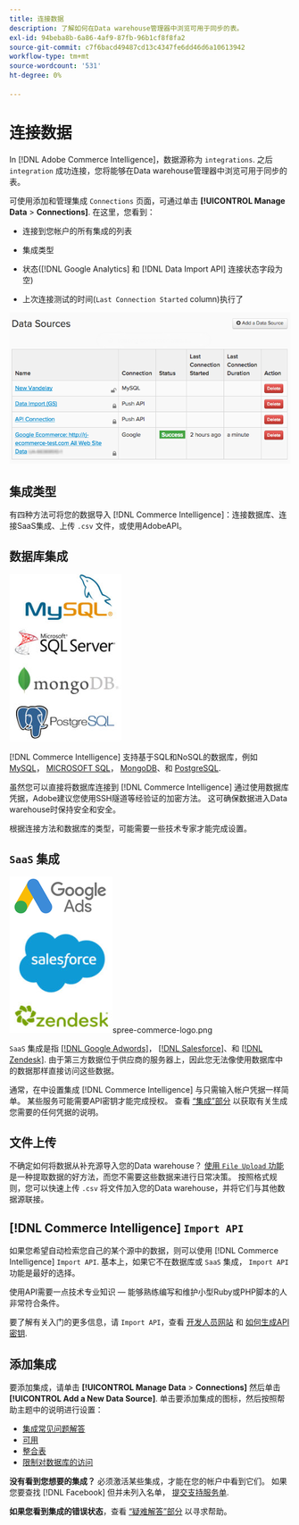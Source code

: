```yaml
---
title: 连接数据
description: 了解如何在Data warehouse管理器中浏览可用于同步的表。
exl-id: 94beba8b-6a86-4af9-87fb-96b1cf8f8fa2
source-git-commit: c7f6bacd49487cd13c4347fe6dd46d6a10613942
workflow-type: tm+mt
source-wordcount: '531'
ht-degree: 0%

---
```


# 连接数据

In [!DNL Adobe Commerce Intelligence]，数据源称为 `integrations`. 之后 `integration` 成功连接，您将能够在Data warehouse管理器中浏览可用于同步的表。

可使用添加和管理集成 `Connections` 页面，可通过单击 **[!UICONTROL Manage Data** > **Connections]**. 在这里，您看到：

* 连接到您帐户的所有集成的列表

* 集成类型

* 状态([!DNL Google Analytics] 和 [!DNL Data Import API] 连接状态字段为空)

* 上次连接测试的时间(`Last Connection Started` column)执行了

![Data\_Sources\_Table.png](../../../assets/Data_Sources_Table.png)

## 集成类型

有四种方法可将您的数据导入 [!DNL Commerce Intelligence]：连接数据库、连接SaaS集成、上传 `.csv` 文件，或使用AdobeAPI。

## 数据库集成

![Database\_icons.jpg](../../../assets/Database_icons.jpg)

[!DNL Commerce Intelligence] 支持基于SQL和NoSQL的数据库，例如 [MySQL](../../importing-data/integrations/mysql-via-ssh-tunnel.md)， [MICROSOFT SQL](../integrations/microsoft-sql-server.md)， [MongoDB](../integrations/mongodb-via-ssh-tunnel.md)、和 [PostgreSQL](../integrations/postgresql.md).

虽然您可以直接将数据库连接到 [!DNL Commerce Intelligence] 通过使用数据库凭据，Adobe建议您使用SSH隧道等经验证的加密方法。 这可确保数据进入Data warehouse时保持安全和安全。

根据连接方法和数据库的类型，可能需要一些技术专家才能完成设置。

## `SaaS` 集成

![](../../../assets/SaaS_icons.jpg)spree-commerce-logo.png

`SaaS` 集成是指 [[!DNL Google Adwords]](../integrations/google-adwords.md)， [[!DNL Salesforce]](../integrations/salesforce.md)、和 [[!DNL Zendesk]](../integrations/zendesk.md). 由于第三方数据位于供应商的服务器上，因此您无法像使用数据库中的数据那样直接访问这些数据。

通常，在中设置集成 [!DNL Commerce Intelligence] 与只需输入帐户凭据一样简单。 某些服务可能需要API密钥才能完成授权。 查看 [“集成”部分](../integrations/integrations.md) 以获取有关生成您需要的任何凭据的说明。

## 文件上传

不确定如何将数据从补充源导入您的Data warehouse？ [使用 `File Upload` 功能](../connecting-data/using-file-uploader.md) 是一种提取数据的好方法，而您不需要这些数据来进行日常决策。 按照格式规则，您可以快速上传 `.csv` 将文件加入您的Data warehouse，并将它们与其他数据源联接。

## [!DNL Commerce Intelligence] `Import API`

如果您希望自动检索您自己的某个源中的数据，则可以使用 [!DNL Commerce Intelligence] `Import API`. 基本上，如果它不在数据库或 `SaaS` 集成， `Import API` 功能是最好的选择。

使用API需要一点技术专业知识 — 能够熟练编写和维护小型Ruby或PHP脚本的人非常符合条件。

要了解有关入门的更多信息，请 `Import API`，查看 [开发人员网站](https://developer.adobe.com/commerce/services/reporting/) 和 [如何生成API密钥](https://developer.adobe.com/commerce/services/reporting/import-api/).

## 添加集成

要添加集成，请单击 **[!UICONTROL Manage Data** > **Connections]** 然后单击 **[!UICONTROL Add a New Data Source]**. 单击要添加集成的图标，然后按照帮助主题中的说明进行设置：

* [集成常见问题解答](https://support.magento.com/hc/en-us/sections/360003161871-Integration-FAQ)
* [可用 ](../integrations/integrations.md)
* [整合表](../../../best-practices/consolidating-your-tables.md)
* [限制对数据库的访问](../../../administrator/account-management/restrict-db-access.md)

**没有看到您想要的集成？** 必须激活某些集成，才能在您的帐户中看到它们。 如果您要查找 [!DNL Facebook] 但并未列入名单， [提交支持服务单](https://experienceleague.adobe.com/docs/commerce-knowledge-base/kb/troubleshooting/miscellaneous/mbi-service-policies.html).

**如果您看到集成的错误状态**，查看 [“疑难解答”部分](https://support.magento.com/hc/en-us/sections/360003078151) 以寻求帮助。
